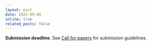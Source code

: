 ```yaml
---
layout: post
date: 2025-09-08 
inline: true
related_posts: false
---
```


<strong>Submission deadline</strong>. See <a href="https://reasoning-workshop.github.io/cfp/">Call for papers</a> for submission guidelines.
